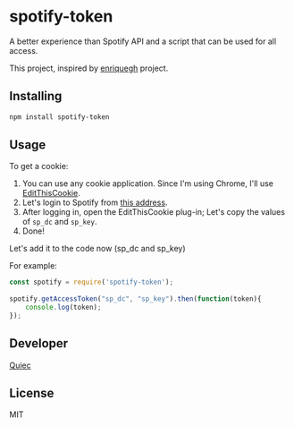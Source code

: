 # spotify-token
A better experience than Spotify API and a script that can be used for all access.

This project, inspired by [enriquegh](https://github.com/enriquegh/spotify-webplayer-token) project.
## Installing
```sh
npm install spotify-token
```

## Usage
To get a cookie:

 1. You can use any cookie application. Since I'm using Chrome, I'll use [EditThisCookie](http://www.editthiscookie.com/).
 2. Let's login to Spotify from [this address](https://accounts.spotify.com/en/login?continue=https://open.spotify.com/).
 3. After logging in, open the EditThisCookie plug-in; Let's copy the values ​​of `sp_dc` and `sp_key`.
 4. Done!

Let's add it to the code now (sp_dc and sp_key)

For example:

```js
const spotify = require('spotify-token');
    
spotify.getAccessToken("sp_dc", "sp_key").then(function(token){
	console.log(token);
});
```

## Developer
[Quiec](https://github.com/Quiec)

## License
MIT
